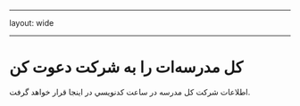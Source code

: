 * * *

layout: wide

* * *

# كل مدرسه‌ات را به شركت دعوت كن

اطلاعات شرکت كل مدرسه در ساعت کدنويسي در اینجا قرار خواهد گرفت.